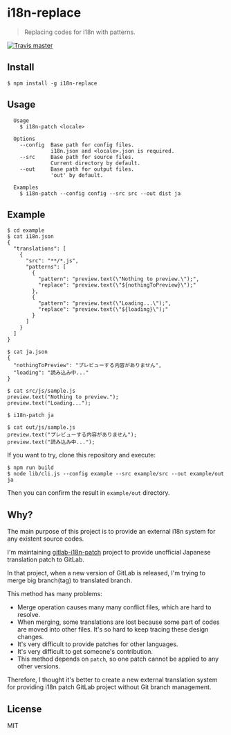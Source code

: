# i18n-replace

> Replacing codes for i18n with patterns.

[![Travis master](https://img.shields.io/travis/ksoichiro/i18n-patch/master.svg?style=flat-square)](https://travis-ci.org/ksoichiro/i18n-patch)

## Install

```console
$ npm install -g i18n-replace
```

## Usage

```
  Usage
    $ i18n-patch <locale>

  Options
    --config  Base path for config files.
              i18n.json and <locale>.json is required.
    --src     Base path for source files.
              Current directory by default.
    --out     Base path for output files.
              'out' by default.

  Examples
    $ i18n-patch --config config --src src --out dist ja
```

## Example

```console
$ cd example
$ cat i18n.json
{
  "translations": [
    {
      "src": "**/*.js",
      "patterns": [
        {
          "pattern": "preview.text(\"Nothing to preview.\");",
          "replace": "preview.text(\"${nothingToPreview}\");"
        },
        {
          "pattern": "preview.text(\"Loading...\");",
          "replace": "preview.text(\"${loading}\");"
        }
      ]
    }
  ]
}

$ cat ja.json
{
  "nothingToPreview": "プレビューする内容がありません",
  "loading": "読み込み中..."
}

$ cat src/js/sample.js
preview.text("Nothing to preview.");
preview.text("Loading...");

$ i18n-patch ja

$ cat out/js/sample.js
preview.text("プレビューする内容がありません");
preview.text("読み込み中...");
```

If you want to try, clone this repository and execute:

```console
$ npm run build
$ node lib/cli.js --config example --src example/src --out example/out ja
```

Then you can confirm the result in `example/out` directory.

## Why?

The main purpose of this project is to provide an external i18n system for any existent source codes.

I'm maintaining [gitlab-i18n-patch](https://github.com/ksoichiro/gitlab-i18n-patch) project
to provide unofficial Japanese translation patch to GitLab.

In that project, when a new version of GitLab is released,
I'm trying to merge big branch(tag) to translated branch.

This method has many problems:

- Merge operation causes many many conflict files, which are hard to resolve.
- When merging, some translations are lost
  because some part of codes are moved into other files.
  It's so hard to keep tracing these design changes.
- It's very difficult to provide patches for other languages.
- It's very difficult to get someone's contribution.
- This method depends on `patch`, so one patch cannot be applied to any other versions.

Therefore, I thought it's better to create a new external translation system
for providing i18n patch GitLab project without Git branch management.

## License

MIT
